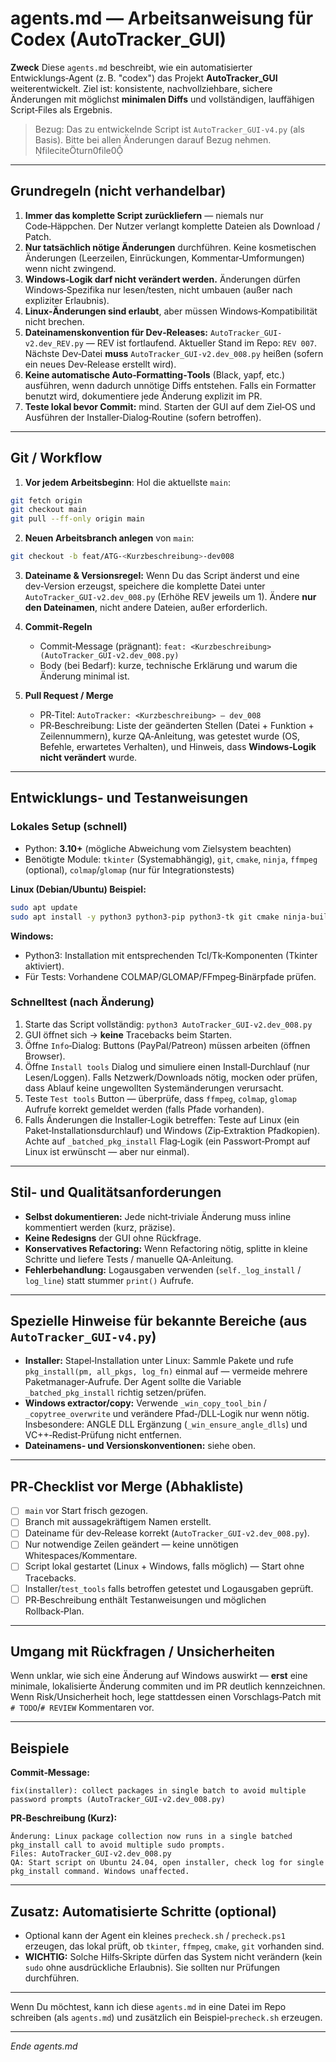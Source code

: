 # agents.md — Arbeitsanweisung für Codex (AutoTracker_GUI)

**Zweck**
Diese `agents.md` beschreibt, wie ein automatisierter Entwicklungs‑Agent (z. B. "codex") das Projekt **AutoTracker_GUI** weiterentwickelt. Ziel ist: konsistente, nachvollziehbare, sichere Änderungen mit möglichst **minimalen Diffs** und vollständigen, lauffähigen Script‑Files als Ergebnis.

> Bezug: Das zu entwickelnde Script ist `AutoTracker_GUI-v4.py` (als Basis). Bitte bei allen Änderungen darauf Bezug nehmen. fileciteturn0file0

---

## Grundregeln (nicht verhandelbar)
1. **Immer das komplette Script zurückliefern** — niemals nur Code‑Häppchen. Der Nutzer verlangt komplette Dateien als Download / Patch.
2. **Nur tatsächlich nötige Änderungen** durchführen. Keine kosmetischen Änderungen (Leerzeilen, Einrückungen, Kommentar‑Umformungen) wenn nicht zwingend.
3. **Windows‑Logik darf nicht verändert werden.** Änderungen dürfen Windows‑Spezifika nur lesen/testen, nicht umbauen (außer nach expliziter Erlaubnis).
4. **Linux‑Änderungen sind erlaubt**, aber müssen Windows‑Kompatibilität nicht brechen.
5. **Dateinamenskonvention für Dev‑Releases:** `AutoTracker_GUI-v2.dev_REV.py` — REV ist fortlaufend. Aktueller Stand im Repo: `REV 007`. Nächste Dev‑Datei **muss** `AutoTracker_GUI-v2.dev_008.py` heißen (sofern ein neues Dev‑Release erstellt wird).
6. **Keine automatische Auto‑Formatting‑Tools** (Black, yapf, etc.) ausführen, wenn dadurch unnötige Diffs entstehen. Falls ein Formatter benutzt wird, dokumentiere jede Änderung explizit im PR.
7. **Teste lokal bevor Commit:** mind. Starten der GUI auf dem Ziel‑OS und Ausführen der Installer‑Dialog‑Routine (sofern betroffen).

---

## Git / Workflow
1. **Vor jedem Arbeitsbeginn**: Hol die aktuellste `main`:

```bash
git fetch origin
git checkout main
git pull --ff-only origin main
```

2. **Neuen Arbeitsbranch anlegen** von `main`:

```bash
git checkout -b feat/ATG-<Kurzbeschreibung>-dev008
```

3. **Dateiname & Versionsregel:** Wenn Du das Script änderst und eine dev‑Version erzeugst, speichere die komplette Datei unter `AutoTracker_GUI-v2.dev_008.py` (Erhöhe REV jeweils um 1). Ändere **nur den Dateinamen**, nicht andere Dateien, außer erforderlich.

4. **Commit‑Regeln**
   - Commit‑Message (prägnant):
     `feat: <Kurzbeschreibung> (AutoTracker_GUI-v2.dev_008.py)`
   - Body (bei Bedarf): kurze, technische Erklärung und warum die Änderung minimal ist.

5. **Pull Request / Merge**
   - PR‑Titel: `AutoTracker: <Kurzbeschreibung> — dev_008`
   - PR‑Beschreibung: Liste der geänderten Stellen (Datei + Funktion + Zeilennummern), kurze QA‑Anleitung, was getestet wurde (OS, Befehle, erwartetes Verhalten), und Hinweis, dass **Windows‑Logik nicht verändert** wurde.

---

## Entwicklungs‑ und Testanweisungen
### Lokales Setup (schnell)
- Python: **3.10+** (mögliche Abweichung vom Zielsystem beachten)
- Benötigte Module: `tkinter` (Systemabhängig), `git`, `cmake`, `ninja`, `ffmpeg` (optional), `colmap`/`glomap` (nur für Integrationstests)

**Linux (Debian/Ubuntu) Beispiel:**
```bash
sudo apt update
sudo apt install -y python3 python3-pip python3-tk git cmake ninja-build ffmpeg
```

**Windows:**
- Python3: Installation mit entsprechenden Tcl/Tk‑Komponenten (Tkinter aktiviert).
- Für Tests: Vorhandene COLMAP/GLOMAP/FFmpeg‑Binärpfade prüfen.

### Schnelltest (nach Änderung)
1. Starte das Script vollständig: `python3 AutoTracker_GUI-v2.dev_008.py`
2. GUI öffnet sich → **keine** Tracebacks beim Starten.
3. Öffne `Info`‑Dialog: Buttons (PayPal/Patreon) müssen arbeiten (öffnen Browser).
4. Öffne `Install tools` Dialog und simuliere einen Install‑Durchlauf (nur Lesen/Loggen). Falls Netzwerk/Downloads nötig, mocken oder prüfen, dass Ablauf keine ungewollten Systemänderungen verursacht.
5. Teste `Test tools` Button — überprüfe, dass `ffmpeg`, `colmap`, `glomap` Aufrufe korrekt gemeldet werden (falls Pfade vorhanden).
6. Falls Änderungen die Installer‑Logik betreffen: Teste auf Linux (ein Paket‑Installationsdurchlauf) und Windows (Zip‑Extraktion Pfadkopien). Achte auf `_batched_pkg_install` Flag‑Logik (ein Passwort‑Prompt auf Linux ist erwünscht — aber nur einmal).

---

## Stil‑ und Qualitätsanforderungen
- **Selbst dokumentieren:** Jede nicht‑triviale Änderung muss inline kommentiert werden (kurz, präzise).
- **Keine Redesigns** der GUI ohne Rückfrage.
- **Konservatives Refactoring:** Wenn Refactoring nötig, splitte in kleine Schritte und liefere Tests / manuelle QA‑Anleitung.
- **Fehlerbehandlung:** Logausgaben verwenden (`self._log_install` / `log_line`) statt stummer `print()` Aufrufe.

---

## Spezielle Hinweise für bekannte Bereiche (aus `AutoTracker_GUI-v4.py`)
- **Installer:** Stapel‑Installation unter Linux: Sammle Pakete und rufe `pkg_install(pm, all_pkgs, log_fn)` einmal auf — vermeide mehrere Paketmanager‑Aufrufe. Der Agent sollte die Variable `_batched_pkg_install` richtig setzen/prüfen.
- **Windows extractor/copy:** Verwende `_win_copy_tool_bin` / `_copytree_overwrite` und verändere Pfad‑/DLL‑Logik nur wenn nötig. Insbesondere: ANGLE DLL Ergänzung (`_win_ensure_angle_dlls`) und VC++‑Redist‑Prüfung nicht entfernen.
- **Dateinamens‑ und Versionskonventionen:** siehe oben.

---

## PR‑Checklist vor Merge (Abhakliste)
- [ ] `main` vor Start frisch gezogen.
- [ ] Branch mit aussagekräftigem Namen erstellt.
- [ ] Dateiname für dev‑Release korrekt (`AutoTracker_GUI-v2.dev_008.py`).
- [ ] Nur notwendige Zeilen geändert — keine unnötigen Whitespaces/Kommentare.
- [ ] Script lokal gestartet (Linux + Windows, falls möglich) — Start ohne Tracebacks.
- [ ] Installer/`test_tools` falls betroffen getestet und Logausgaben geprüft.
- [ ] PR‑Beschreibung enthält Testanweisungen und möglichen Rollback‑Plan.

---

## Umgang mit Rückfragen / Unsicherheiten
Wenn unklar, wie sich eine Änderung auf Windows auswirkt — **erst** eine minimale, lokalisierte Änderung commiten und im PR deutlich kennzeichnen. Wenn Risk/Unsicherheit hoch, lege stattdessen einen Vorschlags‑Patch mit `# TODO`/`# REVIEW` Kommentaren vor.

---

## Beispiele
**Commit‑Message:**
```
fix(installer): collect packages in single batch to avoid multiple password prompts (AutoTracker_GUI-v2.dev_008.py)
```

**PR‑Beschreibung (Kurz):**
```
Änderung: Linux package collection now runs in a single batched pkg_install call to avoid multiple sudo prompts.
Files: AutoTracker_GUI-v2.dev_008.py
QA: Start script on Ubuntu 24.04, open installer, check log for single pkg_install command. Windows unaffected.
```

---

## Zusatz: Automatisierte Schritte (optional)
- Optional kann der Agent ein kleines `precheck.sh` / `precheck.ps1` erzeugen, das lokal prüft, ob `tkinter`, `ffmpeg`, `cmake`, `git` vorhanden sind.
- **WICHTIG:** Solche Hilfs‑Skripte dürfen das System nicht verändern (kein `sudo` ohne ausdrückliche Erlaubnis). Sie sollten nur Prüfungen durchführen.

---

Wenn Du möchtest, kann ich diese `agents.md` in eine Datei im Repo schreiben (als `agents.md`) und zusätzlich ein Beispiel‑`precheck.sh` erzeugen.  

---

*Ende agents.md*
